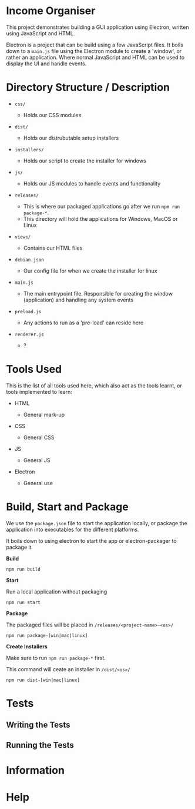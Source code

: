 # Income Organiser

This project demonstrates building a GUI application using Electron, written using JavaScript and HTML.

Electron is a project that can be build using a few JavaScript files. It boils down to a `main.js` file using the Electron module to create a 'window', or rather an application. Where normal JavaScript and HTML can be used to display the UI and handle events.

# Directory Structure / Description

* `css/`

    * Holds our CSS modules

* `dist/`

    * Holds our distrubutable setup installers

* `installers/`

    * Holds our script to create the installer for windows

* `js/`

    * Holds our JS modules to handle events and functionality

* `releases/`

    * This is where our packaged applications go after we run `npm run package-*`.
    * This directory will hold the applications for Windows, MacOS or Linux

* `views/`

    * Contains our HTML files
    
* `debian.json`

   * Our config file for when we create the installer for linux

* `main.js`

    * The main entrypoint file. Responsible for creating the window (application) and handling any system events

* `preload.js`

    * Any actions to run as a 'pre-load' can reside here

* `renderer.js`

    * ?

# Tools Used

This is the list of all tools used here, which also act as the tools learnt, or tools implemented to learn:

* HTML

    * General mark-up

* CSS

    * General CSS

* JS

    * General JS

* Electron

    * General use

# Build, Start and Package

We use the `package.json` file to start the application locally, or package the application into executables for the different platforms.

It boils down to using electron to start the app or electron-packager to package it

**Build**

`npm run build`

**Start**

Run a local application without packaging

`npm run start`

**Package**

The packaged files will be placed in `/releases/<project-name>-<os>/`

`npm run package-[win|mac|linux]`

**Create Installers**

Make sure to run `npm run package-*` first.

This command will ceate an installer in `/dist/<os>/`

`npm run dist-[win|mac|linux]`

# Tests

## Writing the Tests

## Running the Tests

# Information

# Help
